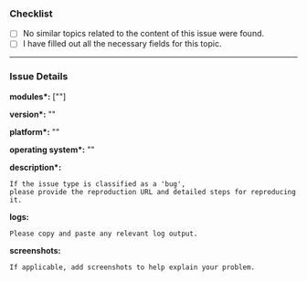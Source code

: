 ### Checklist
- [ ] No similar topics related to the content of this issue were found.
- [ ] I have filled out all the necessary fields for this topic.

------------------------------------------------------------------------------

### Issue Details
<!-- All fields with names ending in '*' are mandatory. -->

<!-- ["hyper-core"] or ["hyper-command", ...] -->
**modules\*:** [""]

<!-- "1.0.0" or ... -->
**version\*:** ""

<!-- "jdk8", "zulu jdk8", "kotlin jvm 2.0.0" or ... -->
**platform\*:** ""

<!-- "windows", "linux" or "mac" -->
**operating system\*:** ""

**description\*:** 
```text
If the issue type is classified as a 'bug',
please provide the reproduction URL and detailed steps for reproducing it.
```

**logs:** 
```log
Please copy and paste any relevant log output.
```

**screenshots:** 
```markdown
If applicable, add screenshots to help explain your problem.
```